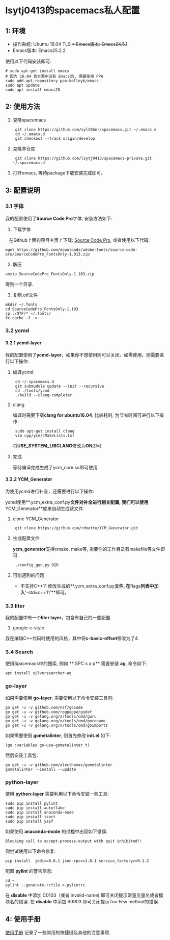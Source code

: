 # lsytj0413的spacemacs私人配置

## 1: 环境

* 操作系统: Ubuntu 16.04 TLS
~~* Emacs版本: Emacs24.5.1~~
* Emacs版本: Emacs25.2.2

使用以下代码安装即可:

```
# sudo apt-get install emacs
# 因为 16.04 官方源中没有 Emacs25, 需要使用 PPA
sudo add-apt-repository ppa:kelleyk/emacs
sudo apt update
sudo apt install emacs25
```
    
## 2: 使用方法

1. 克隆spacemacs
        
        git clone https://github.com/syl20bnr/spacemacs.git ~/.emacs.d
        cd ~/.emacs.d
        git checkout --track origin/develop
        
2. 克隆本仓库

        git clone https://github.com/lsytj0413/spacemacs-private.git ~/.spacemacs.d
        
3. 打开emacs, 等待package下载安装完成即可。

## 3: 配置说明

### 3.1 字体

我的配置使用了**Source Code Pro**字体, 安装方法如下:
    
1. 下载字体

    在Github上面的项目主页上下载: [Source Code Pro](https://github.com/adobe-fonts/source-code-pro/downloads), 或者使用以下代码:
```
wget https://github.com/downloads/adobe-fonts/source-code-pro/SourceCodePro_FontsOnly-1.013.zip
```

2. 解压

```
unzip SourceCodePro_FontsOnly-1.103.zip
```
得到一个目录.

3. 复制.otf文件

```
mkdir ~/.fonts
cd SourceCodePro_FontsOnly-1.103
cp ./OTF/* ~/.fonts/
fc-cache -f -v
```

### 3.2 ycmd

#### 3.2.1 ycmd-layer

我的配置使用了**ycmd-layer**，如果你不想使用则可以关闭。如需使用，则需要进行以下操作:

1. 编译ycmd
           
        cd ~/.spacemacs.d
        git submudule update --init --recursive
        cd ./tools/ycmd
        ./build --clang-completer
2. clang
   
   编译时需要下载**clang for ubuntu16.04**, 比较耗时, 为节省时间可进行以下操作:
   
        sudo apt-get install clang
        vim cpp/ycm/CMakeLists.txt
   将**USE_SYSTEM_LIBCLANG**修改为**ON**即可.
3. 完成
   
   等待编译完成生成了ycm_core.so即可使用.

#### 3.2.2 YCM_Generator

为使用ycmd进行补全，还需要进行以下操作:

ycmd使用**.ycm_extra_conf.py**文件对补全进行相关配置, 我们可以使用**YCM_Generator**库来自动生成该文件.
    
1. clone YCM_Generator
    
        git clone https://github.com/rdnetto/YCM_Generator.git
    
2. 生成配置文件
    
    **ycm_generator**支持cmake, make等, 需要你的工作目录有makefile等文件即可.
    
        ./config_gen.py DIR

3. 可能遇到的问题
   * 不支持C++11
     修改生成的**.ycm_extra_conf.py**文件, 在**flags**列表中加入**'-std=c++11'**即可。

### 3.3 liter

我的配置中有一个**liter layer**，包含有自己的一些配置
   
1. google-c-style
      
  我在编辑C++代码时使用的风格，其中将**c-basic-offset**修改为了4.
       
### 3.4 Search ###

使用Spacemacs中的搜索, 例如 ** SPC s a p** 需要安装 **ag**, 命令如下:

```
apt install silversearcher-ag
```

### go-layer ###

如果需要使用 **go-layer**, 需要使用以下命令安装工具包:

```
go get -u -v github.com/nsf/gocode
go get -u -v github.com/rogpeppe/godef
go get -u -v golang.org/x/tools/cmd/guru
go get -u -v golang.org/x/tools/cmd/gorename
go get -u -v golang.org/x/tools/cmd/goimports
```

如果需要使用 **gometalinter**, 则首先修改 **init.el** 如下:

```
(go :variables go-use-gometalinter t)
```

然后安装工具包:

```
go get -u -v github.com/alecthomas/gometalinter
gometalinter --install --update
```

### python-layer ###

使用 **python-layer** 需要利用以下命令安装一些工具:

```
sudo pip install pylint
sudo pip install autoflake
sudo pip install anaconda-mode
sudo pip install isort
sudo pip install yapf
```

如果使用 **anaconda-mode** 的过程中出现如下错误:

```
Blocking call to accept-process-output with quit inhibited!!
```

则尝试使用以下命令修复:

```
pip install  jedi==0.8.1 json-rpc==1.8.1 service_factory==0.1.2
```

配置 **pylint** 的警告信息:

```
cd ~
pylint --generate-rcfile >.pylintrc
```

在 **disable** 中添加 C0103（或者 invalid-name) 即可关闭提示常量变量名或者模块名的错误.
在 **disable** 中添加 R0903 即可关闭提示Too Few method的错误.


## 4: 使用手册 ##

[使用手册](https://github.com/lsytj0413/spacemacs-private/blob/master/manual.md) 记录了一些常用的快捷键及其他的注意事项.
